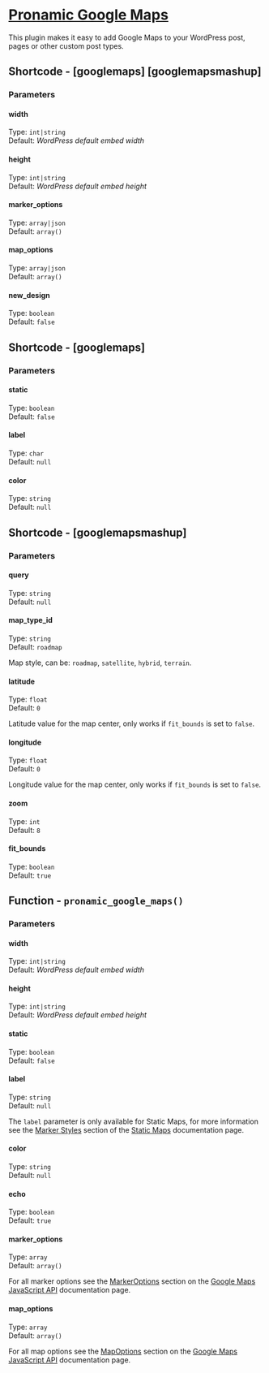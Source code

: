 # [Pronamic Google Maps](http://www.happywp.com/plugins/pronamic-google-maps/)

This plugin makes it easy to add Google Maps to your WordPress post, pages or other custom post types.

## Shortcode - [googlemaps] [googlemapsmashup]

### Parameters

#### width

Type: `int|string`  
Default: *WordPress default embed width*

#### height

Type: `int|string`  
Default: *WordPress default embed height*

#### marker_options

Type: `array|json`  
Default: `array()`  

#### map_options

Type: `array|json`  
Default: `array()`  

#### new_design

Type: `boolean`  
Default: `false`  


## Shortcode - [googlemaps]

### Parameters

#### static

Type: `boolean`  
Default: `false`  

#### label

Type: `char`  
Default: `null`  

#### color

Type: `string`  
Default: `null`  


## Shortcode - [googlemapsmashup]

### Parameters

#### query

Type: `string`  
Default: `null`  

#### map_type_id

Type: `string`  
Default: `roadmap`  

Map style, can be: `roadmap`, `satellite`, `hybrid`, `terrain`.

#### latitude

Type: `float`  
Default: `0`  

Latitude value for the map center, only works if `fit_bounds` is set to `false`. 

#### longitude

Type: `float`  
Default: `0`  

Longitude value for the map center, only works if `fit_bounds` is set to `false`.

#### zoom

Type: `int`  
Default: `8`  

#### fit_bounds

Type: `boolean`  
Default: `true`  


## Function - `pronamic_google_maps()`

### Parameters

#### width

Type: `int|string`  
Default: *WordPress default embed width*

#### height

Type: `int|string`  
Default: *WordPress default embed height*

#### static

Type: `boolean`  
Default: `false`  

#### label

Type: `string`  
Default: `null`  

The `label` parameter is only available for Static Maps, for more information 
see the [Marker Styles](https://developers.google.com/maps/documentation/staticmaps/#MarkerStyles) section
of the [Static Maps](https://developers.google.com/maps/documentation/staticmaps/) documentation page.

#### color

Type: `string`  
Default: `null`  

#### echo

Type: `boolean`  
Default: `true`  

#### marker_options

Type: `array`  
Default: `array()`  

For all marker options see the [MarkerOptions](https://developers.google.com/maps/documentation/javascript/reference#MarkerOptions)
section on the [Google Maps JavaScript API](https://developers.google.com/maps/documentation/javascript/reference) documentation page.

#### map_options

Type: `array`  
Default: `array()`  

For all map options see the [MapOptions](https://developers.google.com/maps/documentation/javascript/reference#MapOptions)
section on the [Google Maps JavaScript API](https://developers.google.com/maps/documentation/javascript/reference) documentation page.

